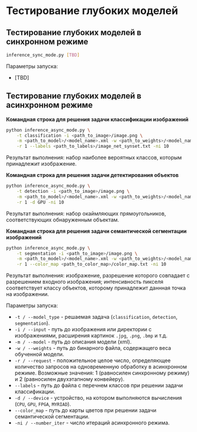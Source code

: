 # Тестирование глубоких моделей

## Тестирование глубоких моделей в синхронном режиме

```bash
inference_sync_mode.py [TBD]
```

Параметры запуска:
- [TBD]

## Тестирование глубоких моделей в асинхронном режиме


**Командная строка для решения задачи классификации изображений**
```bash
python inference_async_mode.py \
    -t classification -i <path_to_image>/image.png \
    -m <path_to_model>/<model_name>.xml -w <path_to_weights>/<model_name>.bin \
    -r 1 --labels <path_to_labels>/image_net_synset.txt -ni 10
```

Результат выполнения: набор наиболее вероятных классов, которым принадлежит
изображение.


**Командная строка для решения задачи детектирования объектов**
```bash
python inference_async_mode.py \
    -t detection -i <path_to_image>/image.png \
    -m <path_to_model>/<model_name>.xml -w <path_to_weights>/<model_name>.bin \
    -r 1 -d GPU -ni 10
```

Результат выполнения: набор окаймляющих прямоугольников, соответствующих
обнаруженным объектам.


**Командная строка для решения задачи семантической сегментации изображений**
```bash
python inference_async_mode.py \
    -t segmentation -i <path_to_image>/image.png \
    -m <path_to_model>/<model_name>.xml -w <path_to_weights>/<model_name>.bin \
    -r 1 --color_map <path_to_color_map>/color_map.txt -ni 10
```

Результат выполнения: изображение, разрешение которого совпадает с разрешением
входного изображения; интенсивность пикселя соответствует классу объектов,
которому принадлежит даннная точка на изображении.


Параметры запуска:
- `-t / --model_type` - решаемая задача (`classification`, `detection`, `segmentation`).
- `-i / --input` - путь до изображения или директории с изображениями,
  расширения картинок `.jpg`, `.png`, `.bmp` и т.д.
- `-m / --model` - путь до описания модели (xml).
- `-w / --weights` - путь до бинарного файла, содержащего веса обученной модели.
- `-r / --request` - положительное целое число, определяющее количество
  запросов на одновременную обработку в асинхронном режиме. Возможные значения:
  1 (равносилен синхронному режиму) и 2 (равносилен двухэтапному конвейеру).
- `--labels` - путь до файла с перечнем классов при решении задачи классификации.
- `-d / --device` - устройство, на котором выполняются вычисления
  (`CPU`, `GPU`, `FPGA`, `MYRIAD`).
- `--color_map` - путь до карты цветов при решении задачи семантической сегментации.
- `-ni / --number_iter` - число итераций асинхронного режима.

